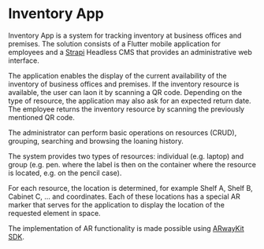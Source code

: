 # Inventory App

Inventory App is a system for tracking inventory at business offices and premises. The solution consists of a Flutter mobile application for employees and a [Strapi](https://strapi.io/) Headless CMS that provides an administrative web interface.

The application enables the display of the current availability of the inventory of business offices and premises. If the inventory resource is available, the user can laon it by scanning a QR code. Depending on the type of resource, the application may also ask for an expected return date. The employee returns the inventory resource by scanning the previously mentioned QR code.

The administrator can perform basic operations on resources (CRUD), grouping, searching and browsing the loaning history.

The system provides two types of resources: individual (e.g. laptop) and group (e.g. pen. where the label is then on the container where the resource is located, e.g. on the pencil case).

For each resource, the location is determined, for example Shelf A, Shelf B, Cabinet C, ... and coordinates. Each of these locations has a special AR marker that serves for the application to display the location of the requested element in space.

The implementation of AR functionality is made possible using [ARwayKit SDK](https://www.arway.ai/).
